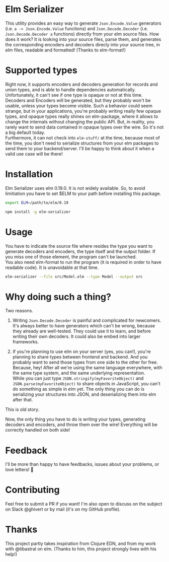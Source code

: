 # Elm Serializer

This utility provides an easy way to generate `Json.Encode.Value` generators (i.e. `a -> Json.Encode.Value` functions) and `Json.Decode.Decoder` (i.e. `Json.Decode.Decoder a` functions) directly from your elm source files. How does it work? It is looking into your source files, parse them, and generates the corresponding encoders and decoders direcly into your source tree, in elm files, readable and formatted! (Thanks to elm-format!)

# Supported types

Right now, it supports encoders and decoders generation for records and union types, and is able to handle dependencies automatically.  
Unfortunately, it can't see if one type is opaque or not at this time. Decoders and Encoders will be generated, but they probably won't be usable, unless your types become visible. Such a behavior could seem strange, but in your applications, you're probably writing really few opaque types, and opaque types really shines on elm-package, where it allows to change the internals without changing the public API. But, in reality, you rarely want to send data contained in opaque types over the wire. So it's not a big default today.  
Furthermore, it can not check into `elm-stuff/` at the time, because most of the time, you don't need to serialize structures from your elm packages to send them to your backend/server. I'll be happy to think about it when a valid use case will be there!

# Installation

Elm Serializer uses elm 0.19.0. It is not widely available. So, to avoid limitiation you have to set $ELM to your path before installing this package.

```sh
export ELM=/path/to/elm/0.19
```

```sh
npm install -g elm-serializer
```

# Usage

You have to indicate the source file where resides the type you want to generate decoders and encoders, the type itself and the output folder. If you miss one of those element, the program can't be launched.  
You also need elm-format to run the program (it is required in order to have readable code). It is unavoidable at that time.

```sh
elm-serializer --file src/Model.elm --type Model --output src
```

# Why doing such a thing?

Two reasons.

1. Writing `Json.Decode.Decoder` is painful and complicated for newcomers. It's always better to have generators which can't be wrong, because they already are well-tested. They could use it to learn, and before writing their own decoders. It could also be embed into larger frameworks.

2. If you're planning to use elm on your server (yes, you can!), you're planning to share types between frontend and backend. And you probably want to send those types from one side to the other for free. Because, hey! After all we're using the same language everywhere, with the same type system, and the same underlying representation.  
  While you can just type `JSON.stringify(myFavoriteObject)` and `JSON.parse(myFavoriteObject)` to share objects in JavaScript, you can't do something as simple in elm yet. The only thing you can do is serializing your structures into JSON, and deserializing them into elm after that.

  This is old story.  

  Now, the only thing you have to do is writing your types, generating decoders and encoders, and throw them over the wire! Everything will be correctly handled on both side!

# Feedback

I'll be more than happy to have feedbacks, issues about your problems, or love letters! 💌

# Contributing

Feel free to submit a PR if you want! I'm also open to discuss on the subject on Slack @ghivert or by mail (it's on my GitHub profile).

# Thanks

This project partly takes inspiration from Clojure EDN, and from my work with @tibastral on elm. (Thanks to him, this project strongly lives with his help!)
